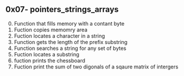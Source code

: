 ## 0x07- pointers_strings_arrays
0. Function that fills memory with a contant byte
1. Fuction copies memomry area
2. Fuction locates a character in a string
3. Function gets the length of the prefix substring
4. Function searches a string for any set of bytes
5. Fuction locates a substring
6. fuction prints the chessboard
7. Fuction print the sum of two digonals of a sqaure matrix of intergers
